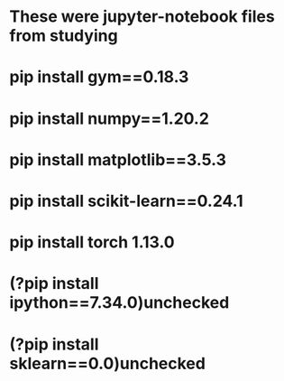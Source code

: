 # These were jupyter-notebook files from studying

# pip install gym==0.18.3
# pip install numpy==1.20.2
# pip install matplotlib==3.5.3
# pip install scikit-learn==0.24.1
# pip install torch 1.13.0
# (?pip install ipython==7.34.0)unchecked
# (?pip install sklearn==0.0)unchecked
